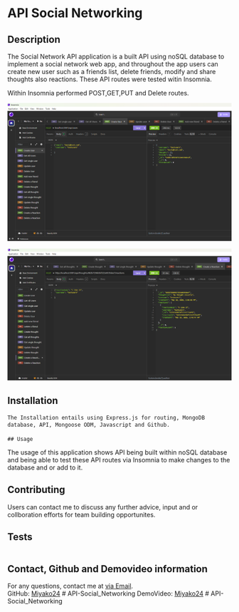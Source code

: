 # API Social Networking

## Description
The Social Network API application is a built API using noSQL database to implement a social network web app, and throughout the app users can create new user such as a friends list, delete friends, modify and share thoughts also reactions. These API routes were tested witin Insomnia.

Within Insomnia performed POST,GET,PUT and Delete routes.

![Insomnia Create New user](./Insomnia-create-new-user.png)

![Insomnia Create Reaction](./Insomnia-create-reaction.png)


## Installation
```
The Installation entails using Express.js for routing, MongoDB database, API, Mongoose ODM, Javascript and Github.

## Usage
```
The usage of this application shows API being built within noSQL database and being able to test these API routes via Insomnia to make changes to the database and or add to it.

## Contributing

Users can contact me to discuss any further advice, input and or collboration efforts for team building opportunites. 

## Tests
```test included running terminal commands NPM I and NPM run start to connect to MongoDB Socialmedia manage, from there can perform POST,GET,PUT and Delete routes via Insomnia. 
```

## Contact, Github and Demovideo information

For any questions, contact me at [via Email](mailto:dreamgardens24@gmail.com).  
GitHub: [Miyako24](https://github.com/Miyako24/API-Social-Networking) # API-Social_Networking
DemoVideo: [Miyako24]() # API-Social_Networking
